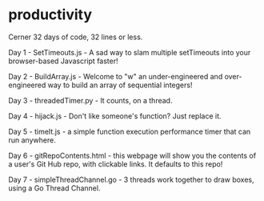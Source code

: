 # productivity
Cerner 32 days of code, 32 lines or less.

Day 1 - SetTimeouts.js - A sad way to slam multiple setTimeouts into your browser-based Javascript faster!

Day 2 - BuildArray.js - Welcome to "w" an under-engineered and over-engineered way to build an array of sequential integers!

Day 3 - threadedTimer.py - It counts, on a thread.

Day 4 - hijack.js - Don't like someone's function?  Just replace it.

Day 5 - timeIt.js - a simple function execution performance timer that can run anywhere.

Day 6 - gitRepoContents.html - this webpage will show you the contents of a user's Git Hub repo, with clickable links.  It defaults to this repo!

Day 7 - simpleThreadChannel.go - 3 threads work together to draw boxes, using a Go Thread Channel.
